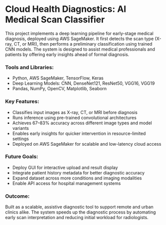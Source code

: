 # Cloud Health Diagnostics: AI Medical Scan Classifier
This project implements a deep learning pipeline for early-stage medical diagnosis, deployed using AWS SageMaker. It first detects the scan type (X-ray, CT, or MRI), then performs a preliminary classification using trained CNN models. The system is designed to assist medical professionals and patients by offering early insights ahead of formal diagnosis.

### Tools and Libraries:
- Python, AWS SageMaker, TensorFlow, Keras
- Deep Learning Models: CNN, DenseNet121, ResNet50, VGG16, VGG19
- Pandas, NumPy, OpenCV, Matplotlib, Seaborn

### Key Features:
- Classifies input images as X-ray, CT, or MRI before diagnosis
- Runs inference using pre-trained convolutional architectures
- Achieves 67–83% accuracy across different image types and model variants
- Enables early insights for quicker intervention in resource-limited settings
- Deployed on AWS SageMaker for scalable and low-latency cloud access

### Future Goals:
- Deploy GUI for interactive upload and result display
- Integrate patient history metadata for better diagnostic accuracy
- Expand dataset across more conditions and imaging modalities
- Enable API access for hospital management systems

### Outcome:
Built as a scalable, assistive diagnostic tool to support remote and urban clinics alike. The system speeds up the diagnostic process by automating early scan interpretation and reducing initial workload for radiologists.
